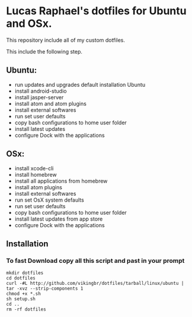 # Lucas Raphael's dotfiles for Ubuntu and OSx.
This repository include all of my custom dotfiles.

This include the following step.

## Ubuntu:
* run updates and upgrades default installation Ubuntu
* install android-studio
* install jasper-server
* install atom and atom plugins
* install external softwares
* run set user defaults
* copy bash configurations to home user folder
* install latest updates
* configure Dock with the applications

## OSx:
* install xcode-cli
* install homebrew
* install all applications from homebrew
* install atom plugins
* install external softwares
* run set OsX system defaults
* run set user defaults
* copy bash configurations to home user folder
* install latest updates from app store
* configure Dock with the applications

## Installation

### To fast Download copy all this script and past in your prompt
```shell
mkdir dotfiles
cd dotfiles
curl -#L http://github.com/vikingbr/dotfiles/tarball/linux/ubuntu | tar -xvz --strip-components 1
chmod +x *.sh
sh setup.sh
cd ..
rm -rf dotfiles
```